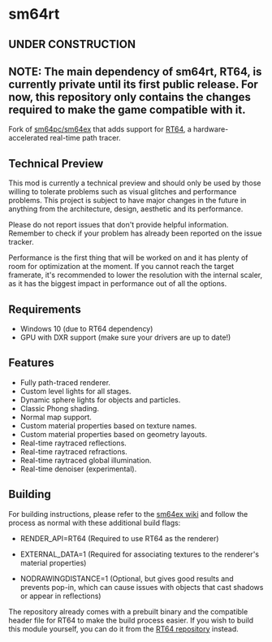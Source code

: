 # sm64rt

## UNDER CONSTRUCTION

## NOTE: The main dependency of sm64rt, RT64, is currently private until its first public release. For now, this repository only contains the changes required to make the game compatible with it.

Fork of [sm64pc/sm64ex](https://github.com/sm64pc/sm64ex) that adds support for [RT64](https://github.com/DarioSamo/RT64), a hardware-accelerated real-time path tracer.

## Technical Preview

This mod is currently a technical preview and should only be used by those willing to tolerate problems such as visual glitches and performance problems. This project is subject to have major changes in the future in anything from the architecture, design, aesthetic and its performance.

Please do not report issues that don't provide helpful information. Remember to check if your problem has already been reported on the issue tracker.

Performance is the first thing that will be worked on and it has plenty of room for optimization at the moment. If you cannot reach the target framerate, it's recommended to lower the resolution with the internal scaler, as it has the biggest impact in performance out of all the options.

## Requirements
* Windows 10 (due to RT64 dependency)
* GPU with DXR support (make sure your drivers are up to date!)

## Features
* Fully path-traced renderer.
* Custom level lights for all stages.
* Dynamic sphere lights for objects and particles.
* Classic Phong shading.
* Normal map support.
* Custom material properties based on texture names.
* Custom material properties based on geometry layouts.
* Real-time raytraced reflections.
* Real-time raytraced refractions.
* Real-time raytraced global illumination.
* Real-time denoiser (experimental).

## Building
For building instructions, please refer to the [sm64ex wiki](https://github.com/sm64pc/sm64ex/wiki) and follow the process as normal with these additional build flags:

* RENDER_API=RT64 (Required to use RT64 as the renderer)

* EXTERNAL_DATA=1 (Required for associating textures to the renderer's material properties)

* NODRAWINGDISTANCE=1 (Optional, but gives good results and prevents pop-in, which can cause issues with objects that cast shadows or appear in reflections)

The repository already comes with a prebuilt binary and the compatible header file for RT64 to make the build process easier. If you wish to build this module yourself, you can do it from the [RT64 repository](https://github.com/DarioSamo/RT64) instead.
